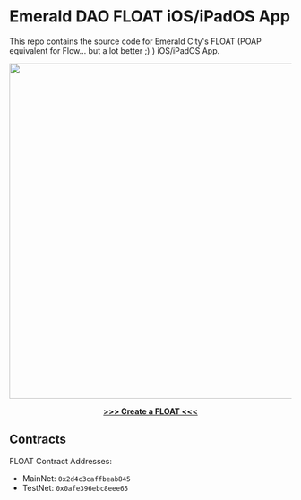 # Emerald DAO FLOAT iOS/iPadOS App

This repo contains the source code for Emerald City's FLOAT (POAP equivalent for Flow... but a lot better ;) ) iOS/iPadOS App.

<p align="center"><a href="https://floats.city/"><img src="https://floats.city/floatlogowebpage.png" width="600px" height="auto" /></a></p>

<p align="center"><strong><a href="https://floats.city/create">>>> Create a FLOAT <<<</a></strong></p>

## Contracts

FLOAT Contract Addresses:

- MainNet: `0x2d4c3caffbeab845`
- TestNet: `0x0afe396ebc8eee65`

